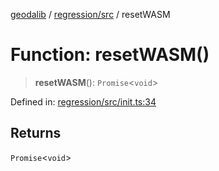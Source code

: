 [geodalib](../../../modules.md) / [regression/src](../index.md) / resetWASM

# Function: resetWASM()

> **resetWASM**(): `Promise`\<`void`\>

Defined in: [regression/src/init.ts:34](https://github.com/GeoDaCenter/geoda-lib/blob/dd0b55e88e7fa62fd12212664ac5233e391d8b71/js/packages/regression/src/init.ts#L34)

## Returns

`Promise`\<`void`\>
